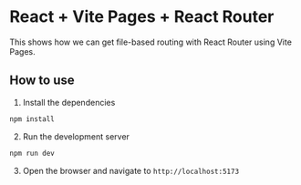 # React + Vite Pages + React Router

This shows how we can get file-based routing with React Router using Vite Pages.

## How to use

1. Install the dependencies

```bash
npm install
```

2. Run the development server

```bash
npm run dev
```

3. Open the browser and navigate to `http://localhost:5173`
